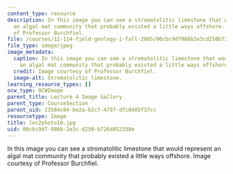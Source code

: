 ```yaml
---
content_type: resource
description: In this image you can see a stromatolitic limestone that would represent
  an algal mat community that probably existed a little ways offshore. Image courtesy
  of Professor Burchfiel.
file: /courses/12-114-field-geology-i-fall-2005/06cbc9d7986b2e3cd250b726d852338e_lec2photo10.jpg
file_type: image/jpeg
image_metadata:
  caption: In this image you can see a stromatolitic limestone that would represent
    an algal mat community that probably existed a little ways offshore.
  credit: Image courtesy of Professor Burchfiel.
  image-alt: Stromatolitic limestone.
learning_resource_types: []
ocw_type: OCWImage
parent_title: Lecture 4 Image Gallery
parent_type: CourseSection
parent_uid: 23584c04-be2a-b2c7-4797-dfc0405f37cc
resourcetype: Image
title: lec2photo10.jpg
uid: 06cbc9d7-986b-2e3c-d250-b726d852338e
---
```

In this image you can see a stromatolitic limestone that would represent an algal mat community that probably existed a little ways offshore. Image courtesy of Professor Burchfiel.

